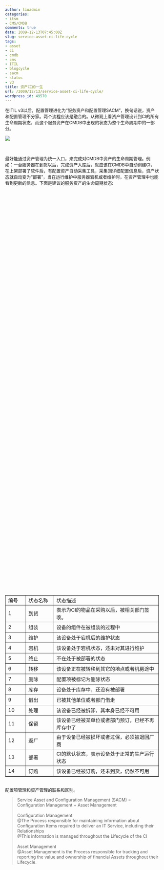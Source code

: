 ```yaml
---
author: liuadmin
categories:
- itsm
- CMS/CMDB
comments: true
date: 2009-12-13T07:45:00Z
slug: service-asset-ci-life-cycle
tags:
- asset
- ci
- cmdb
- cms
- ITIL
- blogcycle
- sacm
- status
- v3
title: 资产CI的一生
url: /2009/12/13/service-asset-ci-life-cycle/
wordpress_id: 49570
---
```


在ITIL v3以后，配置管理进化为“服务资产和配置管理SACM”，换句话说，资产和配置管理不分家。两个流程应该是融合的。从微观上看资产管理设计到CI的所有生命周期状态，而这个服务资产在CMDB中出现的状态为整个生命周期中的一部分。<br />

![](http://www.butterfliesandart.com/Butterfly_Life_Cycle/Lifecycle3large.jpg)

<br /><br />最好能通过资产管理为统一入口，来完成对CMDB中资产的生命周期管理。例如：一台服务器在到货以后，完成资产入库后，就应该在CMDB中自动创建CI，在上架部署了软件后，有配置资产自动采集工具，采集回详细配置信息后，资产状态就自动变为“部署”，当在运行维护中服务器宕机或者维护时，在资产管理中也能看到更新的信息。下面是建议的服务资产的生命周期状态:<br /><table cellpadding="0" cellspacing="0" border="1" width="709" > <br /><tbody ><br /><tr ><br />
<td width="69" height="32" >编号
</td><br />
<td width="115" >状态名称
</td><br />
<td width="526" >状态描述
</td><br /></tr><br /><tr ><br />
<td width="69" height="34" >1
</td><br />
<td width="115" >到货
</td><br />
<td width="526" >表示为CI的物品在采购以后，被相关部门签收。
</td><br /></tr><br /><tr ><br />
<td width="69" height="34" >2
</td><br />
<td width="115" >组装
</td><br />
<td width="526" >设备的组件在被组装的过程中
</td><br /></tr><br /><tr ><br />
<td width="69" height="34" >3
</td><br />
<td width="115" >维护
</td><br />
<td width="526" >该设备处于宕机后的维护状态
</td><br /></tr><br /><tr ><br />
<td width="69" height="34" >4
</td><br />
<td width="115" >宕机
</td><br />
<td width="526" >该设备处于宕机状态，还未对其进行维护
</td><br /></tr><br /><tr ><br />
<td width="69" height="34" >5
</td><br />
<td width="115" >终止
</td><br />
<td width="526" >不在处于被部署的状态
</td><br /></tr><br /><tr ><br />
<td width="69" height="34" >6
</td><br />
<td width="115" >转移
</td><br />
<td width="526" >该设备正在被转移到其它的地点或者机房途中
</td><br /></tr><br /><tr ><br />
<td width="69" height="34" >7
</td><br />
<td width="115" >删除
</td><br />
<td width="526" >配置项被标记为删除状态
</td><br /></tr><br /><tr ><br />
<td width="69" height="34" >8
</td><br />
<td width="115" >库存
</td><br />
<td width="526" >设备处于库存中，还没有被部署
</td><br /></tr><br /><tr ><br />
<td width="69" height="34" >9
</td><br />
<td width="115" >借出
</td><br />
<td width="526" >已被其他单位或者部门借走
</td><br /></tr><br /><tr ><br />
<td width="69" height="34" >10
</td><br />
<td width="115" >处理
</td><br />
<td width="526" >该设备已经被拆卸，其本身已经不可用
</td><br /></tr><br /><tr ><br />
<td width="69" height="34" >11
</td><br />
<td width="115" >保留
</td><br />
<td width="526" >该设备已经被某单位或者部门预订，已经不再库存中了
</td><br /></tr><br /><tr ><br />
<td width="69" height="34" >12
</td><br />
<td width="115" >返厂
</td><br />
<td width="526" >由于设备已经被损坏或者过保，必须被退回厂商
</td><br /></tr><br /><tr ><br />
<td width="69" height="34" >13
</td><br />
<td width="115" >部署
</td><br />
<td width="526" >CI的默认状态，表示设备处于正常的生产运行状态
</td><br /></tr><br /><tr ><br />
<td width="69" height="34" >14
</td><br />
<td width="115" >订购
</td><br />
<td width="526" >该设备已经被订购，还未到货，仍然不可用
</td><br /></tr><br /></tbody></table><br />配置项管理和资产管理的联系和区别。<br />

<blockquote>Service Asset and Configuration Management (SACM) = Configuration Management + Asset Management<br /><br />Configuration Management<br />@The Process responsible for maintaining information about Configuration Items required to deliver an IT Service, including their Relationships<br />@This information is managed throughout the Lifecycle of the CI<br /><br />Asset Management<br />@Asset Management is the Process responsible for tracking and reporting the value and ownership of financial Assets throughout their Lifecycle.</blockquote>
